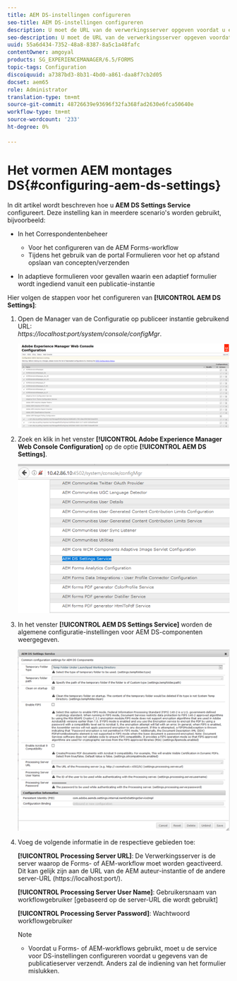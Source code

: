 ```yaml
---
title: AEM DS-instellingen configureren
seo-title: AEM DS-instellingen configureren
description: U moet de URL van de verwerkingsserver opgeven voordat u een formulier verzendt.
seo-description: U moet de URL van de verwerkingsserver opgeven voordat u een formulier verzendt.
uuid: 55a6d434-7352-48a8-8387-8a5c1a48fafc
contentOwner: amgoyal
products: SG_EXPERIENCEMANAGER/6.5/FORMS
topic-tags: Configuration
discoiquuid: a7387bd3-8b31-4bd0-a861-daa8f7cb2d05
docset: aem65
role: Administrator
translation-type: tm+mt
source-git-commit: 48726639e93696f32fa368fad2630e6fca50640e
workflow-type: tm+mt
source-wordcount: '233'
ht-degree: 0%

---
```



# Het vormen AEM montages DS{#configuring-aem-ds-settings}

In dit artikel wordt beschreven hoe u **AEM DS Settings Service** configureert. Deze instelling kan in meerdere scenario&#39;s worden gebruikt, bijvoorbeeld:

* In het Correspondentenbeheer

   * Voor het configureren van de AEM Forms-workflow
   * Tijdens het gebruik van de portal Formulieren voor het op afstand opslaan van concepten/verzenden

* In adaptieve formulieren voor gevallen waarin een adaptief formulier wordt ingediend vanuit een publicatie-instantie

Hier volgen de stappen voor het configureren van **[!UICONTROL AEM DS Settings]**:

1. Open de Manager van de Configuratie op publiceer instantie gebruikend URL:\
   *https://localhost:port/system/console/configMgr*.

   ![Webconsole-configuratie AEM](assets/web_configuration_console_new.png)

1. Zoek en klik in het venster **[!UICONTROL Adobe Experience Manager Web Console Configuration]** op de optie **[!UICONTROL AEM DS Settings]**.

   ![DS-instellingen](assets/ds_settings_new.png)

1. In het venster **[!UICONTROL AEM DS Settings Service]** worden de algemene configuratie-instellingen voor AEM DS-componenten weergegeven.

   ![DS Settings Service](assets/ds_settings_service_new.png)

1. Voeg de volgende informatie in de respectieve gebieden toe:

   **[!UICONTROL Processing Server URL]**: De Verwerkingsserver is de server waarop de Forms- of AEM-workflow moet worden geactiveerd. Dit kan gelijk zijn aan de URL van de AEM auteur-instantie of de andere server-URL (https://localhost:port/).

   **[!UICONTROL Processing Server User Name]**: Gebruikersnaam van workflowgebruiker  [gebaseerd op de server-URL die wordt gebruikt]

   **[!UICONTROL Processing Server Password]**: Wachtwoord workflowgebruiker

   >[!NOTE]
   >
   >
   >    
   >    
   >    * Voordat u Forms- of AEM-workflows gebruikt, moet u de service voor DS-instellingen configureren voordat u gegevens van de publicatieserver verzendt. Anders zal de indiening van het formulier mislukken.


